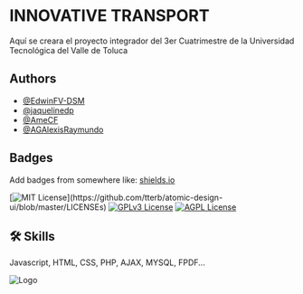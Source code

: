 
# INNOVATIVE TRANSPORT

Aquí se creara el proyecto integrador del 3er Cuatrimestre de la Universidad Tecnológica del Valle de Toluca



## Authors

- [@EdwinFV-DSM](https://github.com/EdwinFV-DSM/)
- [@jaquelinedp](https://github.com/jaquelinedp)
- [@AmeCF](https://github.com/AmeCF)
- [@AGAlexisRaymundo](https://github.com/AGAlexisRaymundo)


## Badges

Add badges from somewhere like: [shields.io](https://shields.io/)

[![MIT License](https://img.shields.io/apm/l/atomic-design-ui.svg?)](https://github.com/tterb/atomic-design-ui/blob/master/LICENSEs)
[![GPLv3 License](https://img.shields.io/badge/License-GPL%20v3-yellow.svg)](https://opensource.org/licenses/)
[![AGPL License](https://img.shields.io/badge/license-AGPL-blue.svg)](http://www.gnu.org/licenses/agpl-3.0)


## 🛠 Skills
Javascript, HTML, CSS, PHP, AJAX, MYSQL, FPDF...


![Logo](https://i.postimg.cc/2S38NXxG/Innovative-Transport-S-A-de-C-V-1.png)


